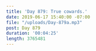 ```yaml
---
title: 'Day 879: True cowards.'
date: 2019-06-17 15:40:00 -07:00
file: "/uploads/Day-879a.mp3"
post: Day 879
duration: '00:04:25'
length: 3765481
---
```


